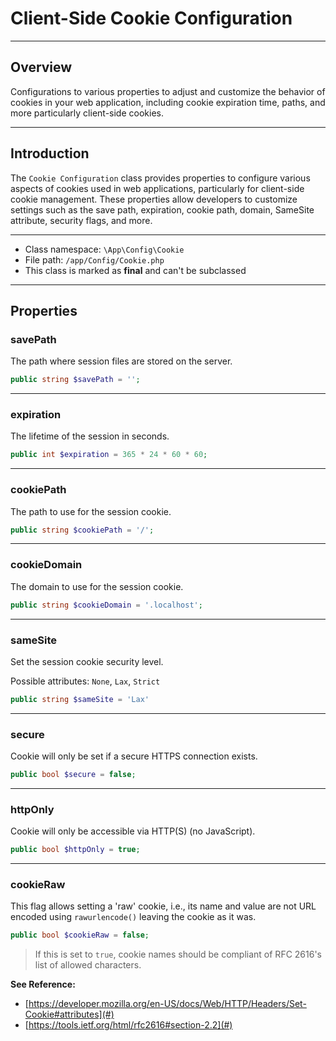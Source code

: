 # Client-Side Cookie Configuration

***

## Overview

Configurations to various properties to adjust and customize the behavior of cookies in your web application, including cookie expiration time, paths, and more particularly client-side cookies.

***

## Introduction

The `Cookie Configuration` class provides properties to configure various aspects of cookies used in web applications, particularly for client-side cookie management. These properties allow developers to customize settings such as the save path, expiration, cookie path, domain, SameSite attribute, security flags, and more.

***

* Class namespace: `\App\Config\Cookie`
* File path: `/app/Config/Cookie.php`
* This class is marked as **final** and can't be subclassed

***

## Properties

### savePath

The path where session files are stored on the server.

```php
public string $savePath = '';
```

***

### expiration

The lifetime of the session in seconds.

```php
public int $expiration = 365 * 24 * 60 * 60;
```

***

### cookiePath

The path to use for the session cookie.

```php
public string $cookiePath = '/';
```

***

### cookieDomain

The domain to use for the session cookie.

```php
public string $cookieDomain = '.localhost';
```

***

### sameSite

Set the session cookie security level.

Possible attributes: `None`, `Lax`, `Strict`

```php
public string $sameSite = 'Lax'
```

***

### secure

Cookie will only be set if a secure HTTPS connection exists.

```php
public bool $secure = false;
```

***

### httpOnly

Cookie will only be accessible via HTTP(S) (no JavaScript).

```php
public bool $httpOnly = true;
```

***

### cookieRaw

This flag allows setting a 'raw' cookie, i.e., its name and value are not URL encoded using `rawurlencode()` leaving the cookie as it was.

```php
public bool $cookieRaw = false;
```

> If this is set to `true`, cookie names should be compliant of RFC 2616's list of allowed characters.

**See Reference:**

- [https://developer.mozilla.org/en-US/docs/Web/HTTP/Headers/Set-Cookie#attributes](#)
- [https://tools.ietf.org/html/rfc2616#section-2.2](#)

